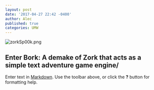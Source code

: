 ```yaml
---
layout: post
date: '2017-04-27 22:42 -0400'
author: Alec
published: true
categories: UMW
---
```

![zorkSp00k.png]({{site.baseurl}}/img/zorkSp00k.png)

## Enter Bork: A demake of Zork that acts as a simple text adventure game engine/

Enter text in [Markdown](http://daringfireball.net/projects/markdown/). Use the toolbar above, or click the **?** button for formatting help.
